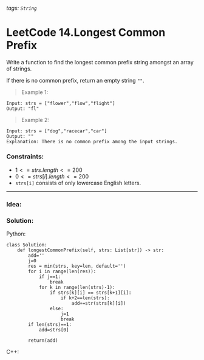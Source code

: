 ###### tags: `String`

# LeetCode 14.Longest Common Prefix

Write a function to find the longest common prefix string amongst an array of strings.

If there is no common prefix, return an empty string ```""```.   

>Example 1:
```
Input: strs = ["flower","flow","flight"]
Output: "fl"
```
>Example 2:
```
Input: strs = ["dog","racecar","car"]
Output: ""
Explanation: There is no common prefix among the input strings.
```

### Constraints:

- $1 <= strs.length <= 200$
- $0 <= strs[i].length <= 200$
- ```strs[i]``` consists of only lowercase English letters.
---
### Idea:
>
### Solution:

Python:
```python=
class Solution:
    def longestCommonPrefix(self, strs: List[str]) -> str:
        add=''
        j=0
        res = min(strs, key=len, default='')
        for i in range(len(res)):
            if j==1:
                break
            for k in range(len(strs)-1):
                if strs[k][i] == strs[k+1][i]:
                    if k+2==len(strs):
                        add+=str(strs[k][i])
                else:
                    j=1
                    break
        if len(strs)==1:
            add=strs[0]
            
        return(add)
```

C++:
```cpp=
```